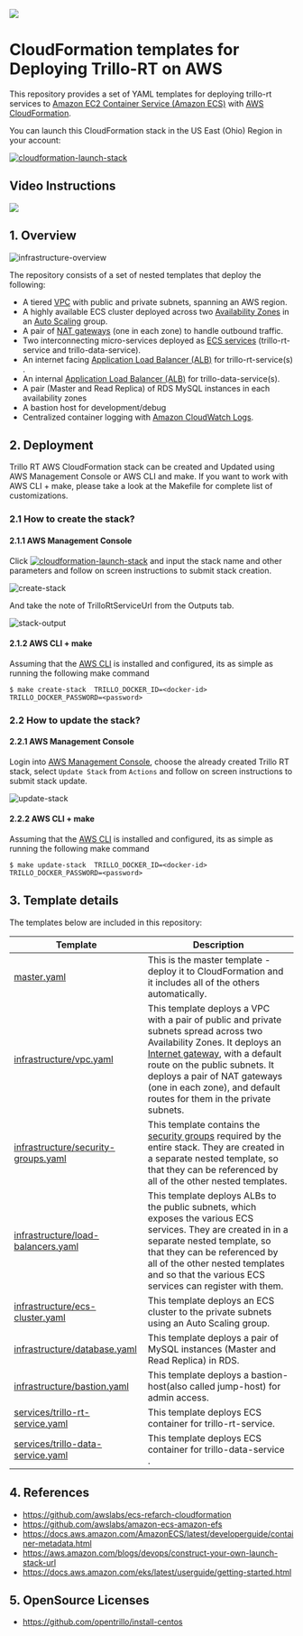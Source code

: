 ![](images/trillo-complete-logo-100x34.png)


# CloudFormation templates for Deploying Trillo-RT on AWS

This repository provides a set of YAML templates for deploying trillo-rt services to [Amazon EC2 Container Service (Amazon ECS)](http://docs.aws.amazon.com/AmazonECS/latest/developerguide/Welcome.html) with [AWS CloudFormation](https://aws.amazon.com/cloudformation/).

You can launch this CloudFormation stack in the US East (Ohio) Region in your account:

[![cloudformation-launch-stack](images/cloudformation-launch-stack.png)](https://console.aws.amazon.com/cloudformation/home?region=us-east-2#/stacks/new?templateURL=https://s3.us-east-2.amazonaws.com/trillo-rt/master.yaml)

## Video Instructions
[![](http://img.youtube.com/vi/xIod8n7u1Fw/0.jpg)](http://www.youtube.com/watch?v=xIod8n7u1Fw "")

## 1. Overview

![infrastructure-overview](images/architecture-overview.png)

The repository consists of a set of nested templates that deploy the following:

 - A tiered [VPC](http://docs.aws.amazon.com/AmazonVPC/latest/UserGuide/VPC_Introduction.html) with public and private subnets, spanning an AWS region.
 - A highly available ECS cluster deployed across two [Availability Zones](http://docs.aws.amazon.com/AWSEC2/latest/UserGuide/using-regions-availability-zones.html) in an [Auto Scaling](https://aws.amazon.com/autoscaling/) group.
 - A pair of [NAT gateways](http://docs.aws.amazon.com/AmazonVPC/latest/UserGuide/vpc-nat-gateway.html) (one in each zone) to handle outbound traffic.
 - Two interconnecting micro-services deployed as [ECS services](http://docs.aws.amazon.com/AmazonECS/latest/developerguide/ecs_services.html) (trillo-rt-service and trillo-data-service).
 - An internet facing [Application Load Balancer (ALB)](https://aws.amazon.com/elasticloadbalancing/applicationloadbalancer/) for trillo-rt-service(s) .
 - An internal [Application Load Balancer (ALB)](https://aws.amazon.com/elasticloadbalancing/applicationloadbalancer/) for trillo-data-service(s).
 - A pair (Master and Read Replica) of RDS MySQL instances in each availability zones
 - A bastion host for development/debug
 - Centralized container logging with [Amazon CloudWatch Logs](http://docs.aws.amazon.com/AmazonCloudWatch/latest/logs/WhatIsCloudWatchLogs.html).

## 2. Deployment

Trillo RT AWS CloudFormation stack can be created and Updated using AWS Management Console or AWS CLI and make.
If you want to work with AWS CLI + make, please take a look at the Makefile for complete list of customizations.

### 2.1 How to create the stack?

#### 2.1.1 AWS Management Console

Click [![cloudformation-launch-stack](images/cloudformation-launch-stack.png)](https://console.aws.amazon.com/cloudformation/home?region=us-east-2#/stacks/new?templateURL=https://s3.us-east-2.amazonaws.com/trillo-rt/master.yaml)
and input the stack name and other parameters and follow on screen instructions to submit stack creation.

![create-stack](images/cloudformation-create-stack.png)

And take the note of TrilloRtServiceUrl from the Outputs tab.


![stack-output](images/cloudformation-stack-output.png)

#### 2.1.2 AWS CLI + make

Assuming that the [AWS CLI](https://docs.aws.amazon.com/cli/latest/userguide/installing.html) is installed and configured, its as simple as running the following make command

`$ make create-stack  TRILLO_DOCKER_ID=<docker-id> TRILLO_DOCKER_PASSWORD=<password>`

### 2.2 How to update the stack?

#### 2.2.1 AWS Management Console

Login into [AWS Management Console](https://us-east-2.console.aws.amazon.com/cloudformation/home), choose the already created Trillo RT stack, 
select `Update Stack` from `Actions` and follow on screen instructions to submit stack update.

![update-stack](images/cloudformation-update-stack.png)

#### 2.2.2 AWS CLI + make

Assuming that the [AWS CLI](https://docs.aws.amazon.com/cli/latest/userguide/installing.html) is installed and configured, its as simple as running the following make command

`$ make update-stack  TRILLO_DOCKER_ID=<docker-id> TRILLO_DOCKER_PASSWORD=<password>`

## 3. Template details

The templates below are included in this repository:

| Template | Description |
| --- | --- |
| [master.yaml](master.yaml) | This is the master template - deploy it to CloudFormation and it includes all of the others automatically. |
| [infrastructure/vpc.yaml](infrastructure/vpc.yaml) | This template deploys a VPC with a pair of public and private subnets spread across two Availability Zones. It deploys an [Internet gateway](http://docs.aws.amazon.com/AmazonVPC/latest/UserGuide/VPC_Internet_Gateway.html), with a default route on the public subnets. It deploys a pair of NAT gateways (one in each zone), and default routes for them in the private subnets. |
| [infrastructure/security-groups.yaml](infrastructure/security-groups.yaml) | This template contains the [security groups](http://docs.aws.amazon.com/AmazonVPC/latest/UserGuide/VPC_SecurityGroups.html) required by the entire stack. They are created in a separate nested template, so that they can be referenced by all of the other nested templates. |
| [infrastructure/load-balancers.yaml](infrastructure/load-balancers.yaml) | This template deploys ALBs to the public subnets, which exposes the various ECS services. They are created in in a separate nested template, so that they can be referenced by all of the other nested templates and so that the various ECS services can register with them. |
| [infrastructure/ecs-cluster.yaml](infrastructure/ecs-cluster.yaml) | This template deploys an ECS cluster to the private subnets using an Auto Scaling group. |
| [infrastructure/database.yaml](infrastructure/database.yaml) | This template deploys a pair of MySQL instances (Master and Read Replica) in RDS. |
| [infrastructure/bastion.yaml](infrastructure/bastion.yaml) | This template deploys a bastion-host(also called jump-host) for admin access. |
| [services/trillo-rt-service.yaml](services/trillo-rt-service.yaml) | This template deploys ECS container for trillo-rt-service. |
| [services/trillo-data-service.yaml](services/trillo-data-service.yaml) | This template deploys ECS container for trillo-data-service . |

## 4. References

- https://github.com/awslabs/ecs-refarch-cloudformation
- https://github.com/awslabs/amazon-ecs-amazon-efs
- https://docs.aws.amazon.com/AmazonECS/latest/developerguide/container-metadata.html
- https://aws.amazon.com/blogs/devops/construct-your-own-launch-stack-url
- https://docs.aws.amazon.com/eks/latest/userguide/getting-started.html

## 5. OpenSource Licenses

- https://github.com/opentrillo/install-centos
